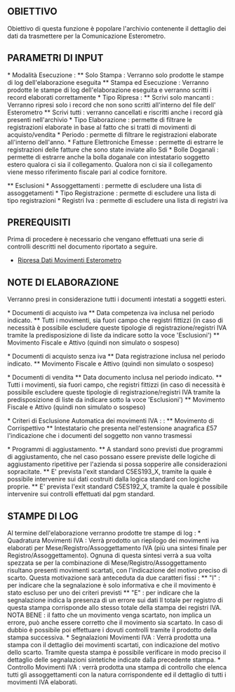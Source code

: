 ## OBIETTIVO
Obiettivo di questa funzione è popolare l'archivio contenente il dettaglio dei dati da
trasmettere per la Comunicazione Esterometro.

## PARAMETRI DI INPUT
\* Modalità Esecuzione : 
\*\* Solo Stampa  :  Verranno solo prodotte le stampe di log dell'elaborazione eseguita
\*\* Stampa ed Esecuzione  :  Verranno prodotte le stampe di log dell'elaborazione eseguita e verranno scritti i record elaborati correttamente
\* Tipo Ripresa  : 
\*\* Scrivi solo mancanti :  Verranno ripresi solo i record che non sono scritti all'interno del file dell' Esterometro
\*\* Scrivi tutti :  verranno cancellati e riscritti anche i record già presenti nell'archivio
\* Tipo Elaborazione  :  permette di filtrare le registrazioni elaborate in base al fatto che si tratti di movimenti di acquisto/vendita
\* Periodo  :  permette di filtrare le registrazioni elaborate all'interno dell'anno.
\* Fatture Elettroniche Emesse :  permette di estrarre le registrazioni delle fatture che sono state inviate allo Sdi
\* Bolle Doganali :  permette di estrarre anche la bolla doganale con intestatario soggetto estero
qualora ci sia il collegamento. Qualora non ci sia il collegamento viene messo riferimento fiscale pari al codice fornitore.

\*\* Esclusioni
\* Assoggettamenti :  permette di escludere una lista di assoggetamenti
\* Tipo Registrazione :  permette di escludere una lista di tipo registrazioni
\* Registri Iva :  permette di escludere una lista di registri iva

## PREREQUISITI
Prima di procedere è necessario che vengano effettuati una serie di controlli descritti nel documento riportato a seguire.

- [Ripresa Dati Movimenti Esterometro](Sorgenti/OJ/PGM/C5ES190P)

## NOTE DI ELABORAZIONE
Verranno presi in considerazione tutti i documenti intestati a soggetti esteri.

\* Documenti di acquisto iva
\*\* Data competenza iva inclusa nel periodo indicato.
\*\* Tutti i movimenti, sia fuori campo che registri fittizzi (in caso di necessità è possibile escludere queste tipologie di registrazione/registri IVA tramite la predisposizione di liste da indicare sotto la voce 'Esclusioni')
\*\* Movimento Fiscale e Attivo (quindi non simulato o sospeso)

\* Documenti di acquisto senza iva
\*\* Data registrazione inclusa nel periodo indicato.
\*\* Movimento Fiscale e Attivo (quindi non simulato o sospeso)

\* Documenti di vendita
\*\* Data documento inclusa nel periodo indicato.
\*\* Tutti i movimenti, sia fuori campo, che registri fittizzi (in caso di necessità è possibile escludere queste tipologie di registrazione/registri IVA tramite la predisposizione di liste da indicare sotto la voce 'Esclusioni')
\*\* Movimento Fiscale e Attivo (quindi non simulato o sospeso)

\* Criteri di Esclusione Automatica dei movimenti IVA :  : 
\*\* Movimento di Corrispettivo
\*\* Intestatario che presenta nell'estensione anagrafica £57 l'indicazione che i documenti del soggetto non vanno trasmessi

\* Programmi di aggiustamento.
\*\* A standard sono previsti due programmi di aggiustamento, che nel caso possano essere previste delle logiche di aggiustamento ripetitive per l'azienda si possa sopperire alle considerazioni sopracitate.
\*\* E' prevista l'exit standard C5ES193_X, tramite la quale è possibile intervenire sui dati costruiti dalla logica standard con logiche proprie.
\*\* E' prevista l'exit standard C5ES192_X, tramite la quale è possibile intervenire sui controlli effettuati dal pgm standard.

## STAMPE DI LOG
Al termine dell'elaborazione verranno prodotte tre stampe di log : 
\* Quadratura Movimenti IVA :  Verrà prodotto un riepilogo dei movimenti iva elaborati per Mese/Registro/Assoggettamento IVA (più una sintesi finale per Registro/Assoggettamento).
Ognuna di questa sintesi verrà a sua volta spezzata se per la combinazione di Mese/Registro/Assoggettamento risultano presenti movimenti scartati, con l'indicazione del motivo preciso di scarto. Questa motivazione sarà anteceduta da due caratteri fissi : 
\*\* "I" :  per indicare che la segnalazione è solo informativa e che il movimento è stato escluso per uno dei criteri previsti
\*\* "E" :  per indicare che la segnalazione indica la presenza di un errore sui dati
Il totale per registro di questa stampa corrisponde allo stesso totale della stampa dei registri IVA. NOTA BENE :  il fatto che un movimento venga scartato, non implica un errore, può anche essere corretto che il movimento sia scartato. In caso di dubbio è possibile poi effettuare i dovuti controlli tramite il prodotto della stampa successiva.
\* Segnalazioni Movimenti IVA :  Verrà prodotta una stampa con il dettaglio dei movimenti scartati, con indicazione del motivo dello scarto. Tramite questa stampa è possibile verificare in modo preciso il dettaglio delle segnalazioni sintetiche indicate dalla precedente stampa.
\* Controllo Movimenti IVA :  verrà prodotta una stampa di controllo che elenca tutti gli assoggettamenti con la natura corrispondente ed il dettaglio di tutti i movimenti IVA elaborati.
